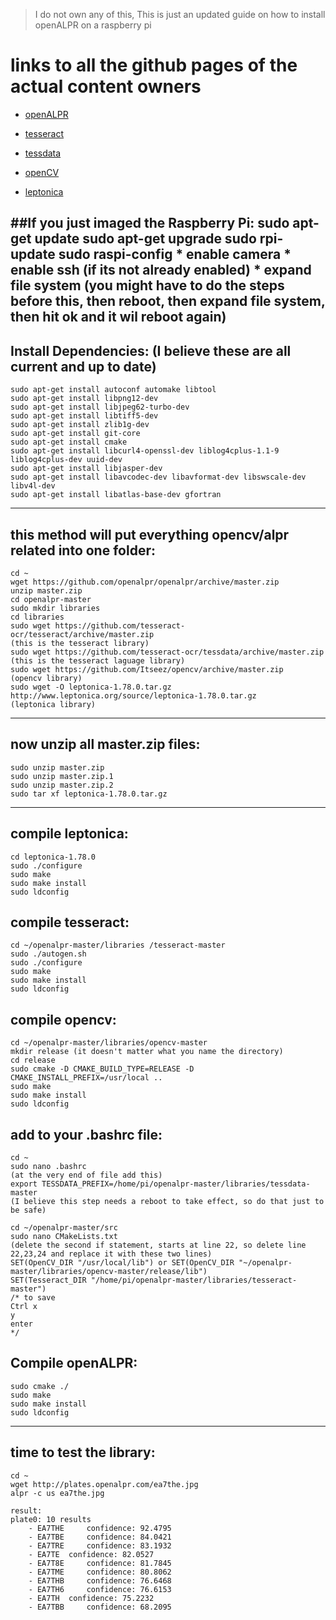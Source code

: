 > I do not own any of this, This is just an updated guide on how to install openALPR on a raspberry pi

# links to all the github pages of the actual content owners
* [openALPR](https://github.com/openalpr/openalpr)

* [tesseract](https://github.com/tesseract-ocr/tesseract)

* [tessdata](https://github.com/tesseract-ocr/tessdata)

* [openCV](https://github.com/Itseez/opencv)

* [leptonica](https://github.com/DanBloomberg/leptonica)

##If you just imaged the Raspberry Pi:
    sudo apt-get update
	sudo apt-get upgrade
	sudo rpi-update
	sudo raspi-config 
	* enable camera
	* enable ssh (if its not already enabled)
	* expand file system (you might have to do the steps before this, then reboot, then expand file system, then hit ok and it wil reboot again)
---
## Install Dependencies: (I believe these are all current and up to date)
	sudo apt-get install autoconf automake libtool
	sudo apt-get install libpng12-dev
	sudo apt-get install libjpeg62-turbo-dev
	sudo apt-get install libtiff5-dev
	sudo apt-get install zlib1g-dev
	sudo apt-get install git-core
	sudo apt-get install cmake
	sudo apt-get install libcurl4-openssl-dev liblog4cplus-1.1-9 liblog4cplus-dev uuid-dev
	sudo apt-get install libjasper-dev 
	sudo apt-get install libavcodec-dev libavformat-dev libswscale-dev libv4l-dev
	sudo apt-get install libatlas-base-dev gfortran
---
## this method will put everything opencv/alpr related into one folder:
	cd ~
	wget https://github.com/openalpr/openalpr/archive/master.zip
	unzip master.zip
	cd openalpr-master
	sudo mkdir libraries
	cd libraries
	sudo wget https://github.com/tesseract-ocr/tesseract/archive/master.zip
	(this is the tesseract library)
	sudo wget https://github.com/tesseract-ocr/tessdata/archive/master.zip
	(this is the tesseract laguage library)
	sudo wget https://github.com/Itseez/opencv/archive/master.zip
	(opencv library)
	sudo wget -O leptonica-1.78.0.tar.gz http://www.leptonica.org/source/leptonica-1.78.0.tar.gz
	(leptonica library)
---
## now unzip all master.zip files:
	sudo unzip master.zip
	sudo unzip master.zip.1
	sudo unzip master.zip.2
	sudo tar xf leptonica-1.78.0.tar.gz
---
## compile leptonica:
	cd leptonica-1.78.0
	sudo ./configure
	sudo make
	sudo make install
	sudo ldconfig

## compile tesseract:
    cd ~/openalpr-master/libraries /tesseract-master
	sudo ./autogen.sh
	sudo ./configure
	sudo make
	sudo make install
	sudo ldconfig

## compile opencv:
	cd ~/openalpr-master/libraries/opencv-master
	mkdir release (it doesn't matter what you name the directory)
	cd release
	sudo cmake -D CMAKE_BUILD_TYPE=RELEASE -D CMAKE_INSTALL_PREFIX=/usr/local ..
	sudo make
	sudo make install
	sudo ldconfig

## add to your .bashrc file:
	cd ~ 
	sudo nano .bashrc
	(at the very end of file add this)
	export TESSDATA_PREFIX=/home/pi/openalpr-master/libraries/tessdata-master
	(I believe this step needs a reboot to take effect, so do that just to be safe)

	cd ~/openalpr-master/src 
	sudo nano CMakeLists.txt
	(delete the second if statement, starts at line 22, so delete line 22,23,24 and replace it with these two lines)
	SET(OpenCV_DIR "/usr/local/lib") or SET(OpenCV_DIR "~/openalpr-master/libraries/opencv-master/release/lib")
	SET(Tesseract_DIR "/home/pi/openalpr-master/libraries/tesseract-master")
	/* to save
	Ctrl x
	y
	enter
	*/

## Compile openALPR:
	sudo cmake ./
	sudo make
	sudo make install
	sudo ldconfig
---

## time to test the library:
	cd ~
	wget http://plates.openalpr.com/ea7the.jpg
	alpr -c us ea7the.jpg

	result: 
	plate0: 10 results
		- EA7THE	 confidence: 92.4795
		- EA7TBE	 confidence: 84.0421
		- EA7TRE	 confidence: 83.1932
		- EA7TE	 confidence: 82.0527
		- EA7T8E	 confidence: 81.7845
		- EA7TME	 confidence: 80.8062
		- EA7THB	 confidence: 76.6468
		- EA7TH6	 confidence: 76.6153
		- EA7TH	 confidence: 75.2232
		- EA7TBB	 confidence: 68.2095
